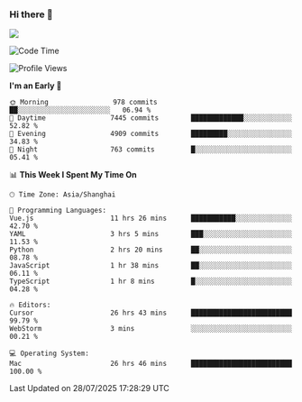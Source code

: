 ### Hi there 👋

<!--
**JJAYCHEN1e/jjaychen1e** is a ✨ _special_ ✨ repository because its `README.md` (this file) appears on your GitHub profile.

Here are some ideas to get you started:

- 🔭 I’m currently working on ...
- 🌱 I’m currently learning ...
- 👯 I’m looking to collaborate on ...
- 🤔 I’m looking for help with ...
- 💬 Ask me about ...
- 📫 How to reach me: ...
- 😄 Pronouns: ...
- ⚡ Fun fact: ...
-->

[![](https://github-readme-stats.vercel.app/api?username=jjaychen1e&show_icons=true)](https://github.com/jjaychen1e/github-readme-stats?count_private=true)

<!--START_SECTION:waka-->
![Code Time](http://img.shields.io/badge/Code%20Time-2%2C168%20hrs%2019%20mins-blue)

![Profile Views](http://img.shields.io/badge/Profile%20Views-0-blue)

**I'm an Early 🐤** 

```text
🌞 Morning                978 commits         ██░░░░░░░░░░░░░░░░░░░░░░░   06.94 % 
🌆 Daytime                7445 commits        █████████████░░░░░░░░░░░░   52.82 % 
🌃 Evening                4909 commits        █████████░░░░░░░░░░░░░░░░   34.83 % 
🌙 Night                  763 commits         █░░░░░░░░░░░░░░░░░░░░░░░░   05.41 % 
```


📊 **This Week I Spent My Time On** 

```text
🕑︎ Time Zone: Asia/Shanghai

💬 Programming Languages: 
Vue.js                   11 hrs 26 mins      ███████████░░░░░░░░░░░░░░   42.70 % 
YAML                     3 hrs 5 mins        ███░░░░░░░░░░░░░░░░░░░░░░   11.53 % 
Python                   2 hrs 20 mins       ██░░░░░░░░░░░░░░░░░░░░░░░   08.78 % 
JavaScript               1 hr 38 mins        ██░░░░░░░░░░░░░░░░░░░░░░░   06.11 % 
TypeScript               1 hr 8 mins         █░░░░░░░░░░░░░░░░░░░░░░░░   04.28 % 

🔥 Editors: 
Cursor                   26 hrs 43 mins      █████████████████████████   99.79 % 
WebStorm                 3 mins              ░░░░░░░░░░░░░░░░░░░░░░░░░   00.21 % 

💻 Operating System: 
Mac                      26 hrs 46 mins      █████████████████████████   100.00 % 
```


 Last Updated on 28/07/2025 17:28:29 UTC
<!--END_SECTION:waka-->
